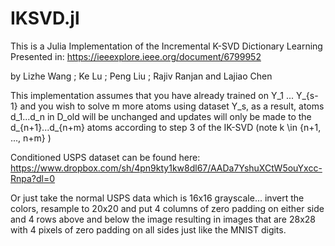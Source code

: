 # IKSVD.jl
This is a Julia Implementation of the Incremental K-SVD Dictionary Learning Presented in: https://ieeexplore.ieee.org/document/6799952

by Lizhe Wang ; Ke Lu ; Peng Liu ; Rajiv Ranjan and Lajiao Chen

This implementation assumes that you have already trained on Y_1 ... Y_{s-1} and you wish to solve m more atoms using dataset Y_s, as a result, atoms d_1...d_n in D_old will be unchanged and updates will only be made to the d_{n+1}...d_{n+m} atoms according to step 3 of the IK-SVD (note k \in \{n+1, ..., n+m\} )


Conditioned USPS dataset can be found here: https://www.dropbox.com/sh/4pn9kty1kw8dl67/AADa7YshuXCtW5ouYxcc-Rnpa?dl=0

Or just take the normal USPS data which is 16x16 grayscale... invert the colors, resample to 20x20 and put 4 columns of zero padding on either side and 4 rows above and below the image resulting in images that are 28x28 with 4 pixels of zero padding on all sides just like the MNIST digits.
